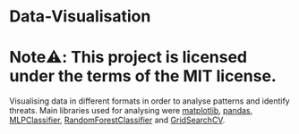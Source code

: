 # Data-Visualisation


# Note:warning:: This project is licensed under the terms of the MIT license.

Visualising data in different formats in order to analyse patterns and identify threats. Main libraries used for analysing were [matplotlib](https://matplotlib.org/), [pandas](https://pypi.org/project/pandas/), [MLPClassifier](https://scikit-learn.org/stable/modules/generated/sklearn.neural_network.MLPClassifier.html), [RandomForestClassifier](https://scikit-learn.org/stable/modules/generated/sklearn.ensemble.RandomForestClassifier.html?highlight=randomforestclassifier#sklearn.ensemble.RandomForestClassifier) and [GridSearchCV](https://scikit-learn.org/stable/modules/generated/sklearn.model_selection.GridSearchCV.html).

